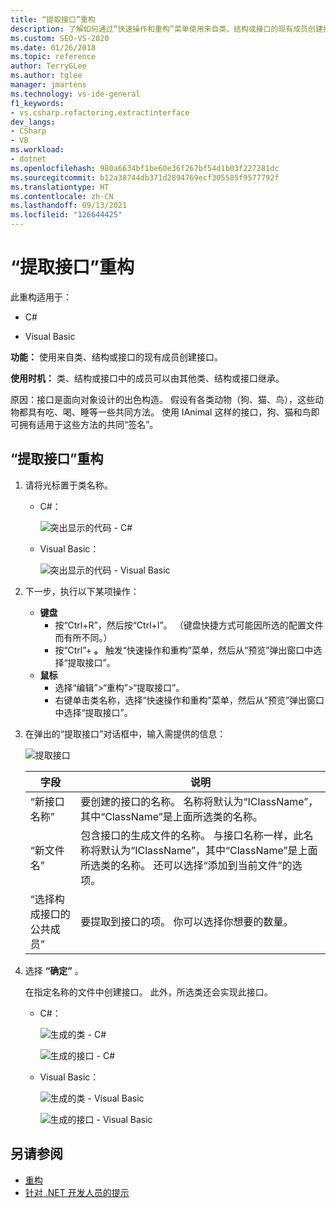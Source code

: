 ```yaml
---
title: “提取接口”重构
description: 了解如何通过“快速操作和重构”菜单使用来自类、结构或接口的现有成员创建接口。
ms.custom: SEO-VS-2020
ms.date: 01/26/2018
ms.topic: reference
author: TerryGLee
ms.author: tglee
manager: jmartens
ms.technology: vs-ide-general
f1_keywords:
- vs.csharp.refactoring.extractinterface
dev_langs:
- CSharp
- VB
ms.workload:
- dotnet
ms.openlocfilehash: 980a6634bf1be60e36f267bf54d1b03f227281dc
ms.sourcegitcommit: b12a38744db371d2894769ecf305585f9577792f
ms.translationtype: HT
ms.contentlocale: zh-CN
ms.lasthandoff: 09/13/2021
ms.locfileid: "126644425"
---
```

# <a name="extract-an-interface-refactoring"></a>“提取接口”重构

此重构适用于：

- C#

- Visual Basic

**功能：** 使用来自类、结构或接口的现有成员创建接口。

**使用时机：** 类、结构或接口中的成员可以由其他类、结构或接口继承。

原因：接口是面向对象设计的出色构造。 假设有各类动物（狗、猫、鸟），这些动物都具有吃、喝、睡等一些共同方法。 使用 IAnimal 这样的接口，狗、猫和鸟即可拥有适用于这些方法的共同“签名”。

## <a name="extract-an-interface-refactoring"></a>“提取接口”重构

1. 请将光标置于类名称。

   - C#：

       ![突出显示的代码 - C#](media/extractinterface-highlight-cs.png)

   - Visual Basic：

       ![突出显示的代码 - Visual Basic](media/extractinterface-highlight-vb.png)

2. 下一步，执行以下某项操作：

   - **键盘**
      - 按“Ctrl+R”，然后按“Ctrl+I”。 （键盘快捷方式可能因所选的配置文件而有所不同。）
      - 按“Ctrl”+ **。** 触发“快速操作和重构”菜单，然后从“预览”弹出窗口中选择“提取接口”。
   - **鼠标**
      - 选择“编辑”>“重构”>“提取接口”。
      - 右键单击类名称，选择“快速操作和重构”菜单，然后从“预览”弹出窗口中选择“提取接口”。

3. 在弹出的“提取接口”对话框中，输入需提供的信息：

   ![提取接口](media/extractinterface-dialog-same-file.png)

   | 字段 | 说明 |
   | - | - |
   | “新接口名称” | 要创建的接口的名称。 名称将默认为“IClassName”，其中“ClassName”是上面所选类的名称。 |
   | “新文件名” | 包含接口的生成文件的名称。 与接口名称一样，此名称将默认为“IClassName”，其中“ClassName”是上面所选类的名称。 还可以选择“添加到当前文件”的选项。 |
   | “选择构成接口的公共成员” | 要提取到接口的项。 你可以选择你想要的数量。 |

4. 选择 **“确定”** 。

   在指定名称的文件中创建接口。 此外，所选类还会实现此接口。

   - C#：

      ![生成的类 - C#](media/extractinterface-class-cs.png)

      ![生成的接口 - C#](media/extractinterface-interface-cs.png)

   - Visual Basic：

      ![生成的类 - Visual Basic](media/extractinterface-class-vb.png)

      ![生成的接口 - Visual Basic](media/extractinterface-interface-vb.png)

## <a name="see-also"></a>另请参阅

- [重构](../refactoring-in-visual-studio.md)
- [针对 .NET 开发人员的提示](../csharp-developer-productivity.md)
